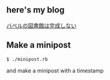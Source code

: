 ## here's my blog

[バベルの図書館は完成しない](https://furuhama.github.io/)

## Make a minipost

`$ ./minipost.rb`

and make a minipost with a timestamp
